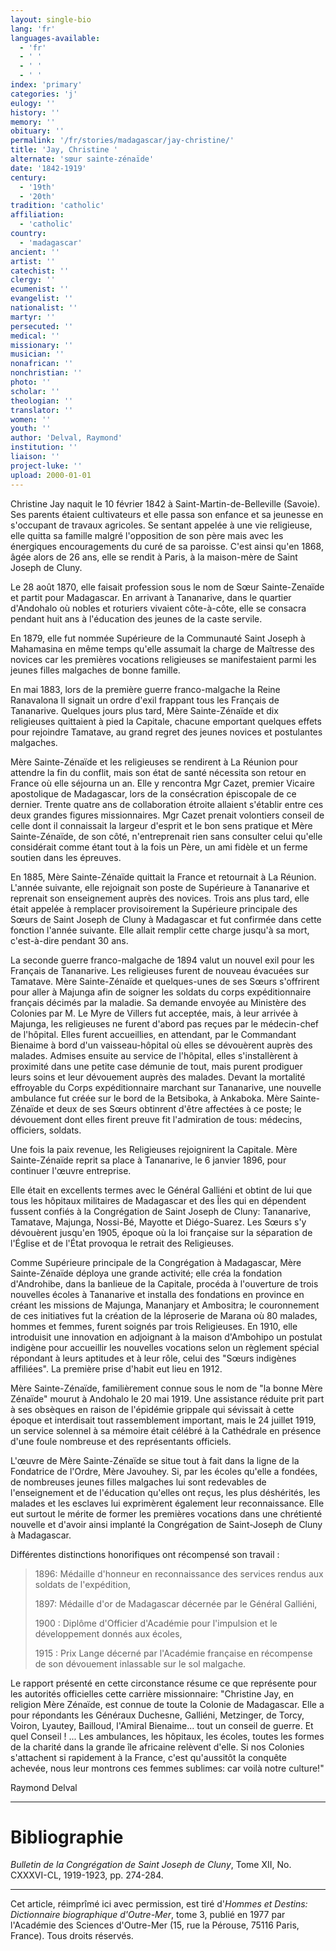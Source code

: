 ```yaml
---
layout: single-bio
lang: 'fr'
languages-available:
  - 'fr'
  - ' '
  - ' '
  - ' '
index: 'primary'
categories: 'j'
eulogy: ''
history: ''
memory: ''
obituary: ''
permalink: '/fr/stories/madagascar/jay-christine/'
title: 'Jay, Christine '
alternate: 'sœur sainte-zénaïde'
date: '1842-1919'
century:
  - '19th'
  - '20th'
tradition: 'catholic'
affiliation:
  - 'catholic'
country:
  - 'madagascar'
ancient: ''
artist: ''
catechist: ''
clergy: ''
ecumenist: ''
evangelist: ''
nationalist: ''
martyr: ''
persecuted: ''
medical: ''
missionary: ''
musician: ''
nonafrican: ''
nonchristian: ''
photo: ''
scholar: ''
theologian: ''
translator: ''
women: ''
youth: ''
author: 'Delval, Raymond'
institution: ''
liaison: ''
project-luke: ''
upload: 2000-01-01
---
```



Christine Jay naquit le 10 février 1842 à Saint-Martin-de-Belleville (Savoie). Ses parents étaient cultivateurs et elle passa son enfance et sa jeunesse en s'occupant de travaux agricoles. Se sentant appelée à une vie religieuse, elle quitta sa famille malgré l'opposition de son père mais avec les énergiques encouragements du curé de sa paroisse. C'est ainsi qu'en 1868, âgée alors de 26 ans, elle se rendit à Paris, à la maison-mère de Saint Joseph de Cluny.

Le 28 août 1870, elle faisait profession sous le nom de Sœur Sainte-Zenaïde et partit pour Madagascar. En arrivant à Tananarive, dans le quartier d'Andohalo où nobles et roturiers vivaient côte-à-côte, elle se consacra pendant huit ans à l'éducation des jeunes de la caste servile.

En 1879, elle fut nommée Supérieure de la Communauté Saint Joseph à Mahamasina en même temps qu'elle assumait la charge de Maîtresse des novices car les premières vocations religieuses se manifestaient parmi les jeunes filles malgaches de bonne famille.

En mai 1883, lors de la première guerre franco-malgache la Reine Ranavalona II signait un ordre d'exil frappant tous les Français de Tananarive. Quelques jours plus tard, Mère Sainte-Zénaïde et dix religieuses quittaient à pied la Capitale, chacune emportant quelques effets pour rejoindre Tamatave, au grand regret des jeunes novices et postulantes malgaches.

Mère Sainte-Zénaïde et les religieuses se rendirent à La Réunion pour attendre la fin du conflit, mais son état de santé nécessita son retour en France où elle séjourna un an. Elle y rencontra Mgr Cazet, premier Vicaire apostolique de Madagascar, lors de la consécration épiscopale de ce dernier. Trente quatre ans de collaboration étroite allaient s'établir entre ces deux grandes figures missionnaires. Mgr Cazet prenait volontiers conseil de celle dont il connaissait la largeur d'esprit et le bon sens pratique et Mère Sainte-Zénaïde, de son côté, n'entreprenait rien sans consulter celui qu'elle considérait comme étant tout à la fois un Père, un ami fidèle et un ferme soutien dans les épreuves.

En 1885, Mère Sainte-Zénaïde quittait la France et retournait à La Réunion. L'année suivante, elle rejoignait son poste de Supérieure à Tananarive et reprenait son enseignement auprès des novices. Trois ans plus tard, elle était appelée à remplacer provisoirement la Supérieure principale des Sœurs de Saint Joseph de Cluny à Madagascar et fut confirmée dans cette fonction l'année suivante. Elle allait remplir cette charge jusqu'à sa mort, c'est-à-dire pendant 30 ans.

La seconde guerre franco-malgache de 1894 valut un nouvel exil pour les Français de Tananarive. Les religieuses furent de nouveau évacuées sur Tamatave. Mère Sainte-Zénaïde et quelques-unes de ses Sœurs s'offrirent pour aller à Majunga afin de soigner les soldats du corps expéditionnaire français décimés par la maladie. Sa demande envoyée au Ministère des Colonies par M. Le Myre de Villers fut acceptée, mais, à leur arrivée à Majunga, les religieuses ne furent d'abord pas reçues par le médecin-chef de l'hôpital. Elles furent accueillies, en attendant, par le Commandant Bienaime à bord d'un vaisseau-hôpital où elles se dévouèrent auprès des malades. Admises ensuite au service de l'hôpital, elles s'installèrent à proximité dans une petite case démunie de tout, mais purent prodiguer leurs soins et leur dévouement auprès des malades. Devant la mortalité effroyable du Corps expéditionnaire marchant sur Tananarive, une nouvelle ambulance fut créée sur le bord de la Betsiboka, à Ankaboka. Mère Sainte-Zénaïde et deux de ses Sœurs obtinrent d'être affectées à ce poste; le dévouement dont elles firent preuve fit l'admiration de tous: médecins, officiers, soldats.

Une fois la paix revenue, les Religieuses rejoignirent la Capitale. Mère Sainte-Zénaïde reprit sa place à Tananarive, le 6 janvier 1896, pour continuer l'œuvre entreprise.

Elle était en excellents termes avec le Général Galliéni et obtint de lui que tous les hôpitaux militaires de Madagascar et des Îles qui en dépendent fussent confiés à la Congrégation de Saint Joseph de Cluny: Tananarive, Tamatave, Majunga, Nossi-Bé, Mayotte et Diégo-Suarez. Les Sœurs s'y dévouèrent jusqu'en 1905, époque où la loi française sur la séparation de l'Église et de l'État provoqua le retrait des Religieuses.

Comme Supérieure principale de la Congrégation à Madagascar, Mère Sainte-Zénaïde déploya une grande activité; elle créa la fondation d'Androhibe, dans la banlieue de la Capitale, procéda à l'ouverture de trois nouvelles écoles à Tananarive et installa des fondations en province en créant les missions de Majunga, Mananjary et Ambositra; le couronnement de ces initiatives fut la création de la léproserie de Marana où 80 malades, hommes et femmes, furent soignés par trois Religieuses. En 1910, elle introduisit une innovation en adjoignant à la maison d'Ambohipo un postulat indigène pour accueillir les nouvelles vocations selon un règlement spécial répondant à leurs aptitudes et à leur rôle, celui des "Sœurs indigènes affiliées". La première prise d'habit eut lieu en 1912.

Mère Sainte-Zénaïde, familièrement connue sous le nom de "la bonne Mère Zénaïde" mourut à Andohalo le 20 mai 1919. Une assistance réduite prit part à ses obsèques en raison de l'épidémie grippale qui sévissait à cette époque et interdisait tout rassemblement important, mais le 24 juillet 1919, un service solennel à sa mémoire était célébré à la Cathédrale en présence d'une foule nombreuse et des représentants officiels.

L'œuvre de Mère Sainte-Zénaïde se situe tout à fait dans la ligne de la Fondatrice de l'Ordre, Mère Javouhey. Si, par les écoles qu'elle a fondées, de nombreuses jeunes filles malgaches lui sont redevables de l'enseignement et de l'éducation qu'elles ont reçus, les plus déshérités, les malades et les esclaves lui exprimèrent également leur reconnaissance. Elle eut surtout le mérite de former les premières vocations dans une chrétienté nouvelle et d'avoir ainsi implanté la Congrégation de Saint-Joseph de Cluny à Madagascar.

Différentes distinctions honorifiques ont récompensé son travail :

> 1896: Médaille d'honneur en reconnaissance des services rendus aux soldats de l'expédition,
> 
> 1897: Médaille d'or de Madagascar décernée par le Général Galliéni,
> 
> 1900 : Diplôme d'Officier d'Académie pour l'impulsion et le développement donnés aux écoles,
> 
> 1915 : Prix Lange décerné par l'Académie française en récompense de son dévouement inlassable sur le sol malgache.

Le rapport présenté en cette circonstance résume ce que représente pour les autorités officielles cette carrière missionnaire: "Christine Jay, en religion Mère Zénaïde, est connue de toute la Colonie de Madagascar. Elle a pour répondants les Généraux Duchesne, Galliéni, Metzinger, de Torcy, Voiron, Lyautey, Bailloud, l'Amiral Bienaime... tout un conseil de guerre. Et quel Conseil ! ... Les ambulances, les hôpitaux, les écoles, toutes les formes de la charité dans la grande île africaine relèvent d'elle. Si nos Colonies s'attachent si rapidement à la France, c'est qu'aussitôt la conquête achevée, nous leur montrons ces femmes sublimes: car voilà notre culture!"

Raymond Delval

---

# Bibliographie

*Bulletin de la Congrégation de Saint Joseph de Cluny*, Tome XII, No. CXXXVI-CL, 1919-1923, pp. 274-284.

---

Cet article, réimprîmé ici avec permission, est tiré d'*Hommes et Destins: Dictionnaire biographique d'Outre-Mer*, tome 3, publié en 1977 par l'Académie des Sciences d'Outre-Mer (15, rue la Pérouse, 75116 Paris, France). Tous droits réservés.